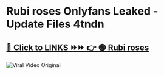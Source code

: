 
 # Rubi roses Onlyfans Leaked - Update Files 4tndn

## <h2><a href="https://clipsfans.com/Rubi_roses&ref=git">🔗 Click to LINKS ⏩⏩ 👉 🟢 Rubi roses </a></h2>

<a href="https://clipsfans.com/Rubi_roses&ref=git" rel="nofollow" data-target="animated-image.originalLink"><img src="https://i.ibb.co.com/xMMVF88/686577567.gif" alt="Viral Video Original" style="max-width: 100%; display: inline-block;" data-target="animated-image.originalImage"></a>

